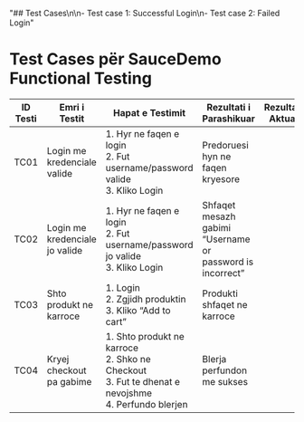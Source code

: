 "## Test Cases\n\n- Test case 1: Successful Login\n- Test case 2: Failed Login"

# Test Cases për SauceDemo Functional Testing

| ID Testi | Emri i Testit                  | Hapat e Testimit                                                                                         | Rezultati i Parashikuar                                   | Rezultati Aktual | Statusi   |
| -------- | ------------------------------ | -------------------------------------------------------------------------------------------------------- | --------------------------------------------------------- | ---------------- | --------- |
| TC01     | Login me kredenciale valide    | 1. Hyr ne faqen e login<br>2. Fut username/password valide<br>3. Kliko Login                             | Predoruesi hyn ne faqen kryesore                          |                  | Pass/Fail |
| TC02     | Login me kredenciale jo valide | 1. Hyr ne faqen e login<br>2. Fut username/password jo valide<br>3. Kliko Login                          | Shfaqet mesazh gabimi “Username or password is incorrect” |                  | Pass/Fail |
| TC03     | Shto produkt ne karroce        | 1. Login<br>2. Zgjidh produktin<br>3. Kliko “Add to cart”                                                | Produkti shfaqet ne karroce                               |                  | Pass/Fail |
| TC04     | Kryej checkout pa gabime       | 1. Shto produkt ne karroce<br>2. Shko ne Checkout<br>3. Fut te dhenat e nevojshme<br>4. Perfundo blerjen | Blerja perfundon me sukses                                |                  | Pass/Fail |
